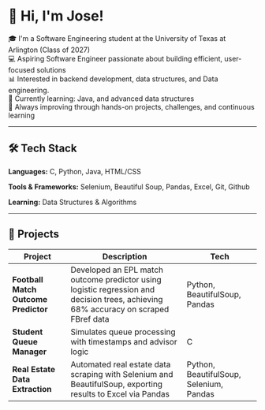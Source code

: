 # 👋 Hi, I'm Jose!

🎓 I'm a Software Engineering student at the University of Texas at Arlington (Class of 2027)  
💻 Aspiring Software Engineer passionate about building efficient, user-focused solutions  
📊 Interested in backend development, data structures, and Data engineering.  
🚀 Currently learning: Java, and advanced data structures  
🌱 Always improving through hands-on projects, challenges, and continuous learning

---

## 🛠️ Tech Stack

**Languages:** C, Python, Java, HTML/CSS

**Tools & Frameworks:** Selenium, Beautiful Soup, Pandas, Excel, Git, Github

**Learning:** Data Structures & Algorithms

---

## 📂 Projects

| Project | Description | Tech |
|--------|-------------|------|
| **Football Match Outcome Predictor** |  Developed an EPL match outcome predictor using logistic regression and decision trees, achieving 68% accuracy on scraped FBref data | Python, BeautifulSoup, Pandas |
| **Student Queue Manager** | Simulates queue processing with timestamps and advisor logic | C |
| **Real Estate Data Extraction** | Automated real estate data scraping with Selenium and BeautifulSoup, exporting results to Excel via Pandas | Python, BeautifulSoup, Selenium, Pandas |

